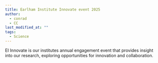 ```yaml
---
title: Earlham Institute Innovate event 2025
author: 
  - conrad
  - CC
last_modified_at: ""
tags:
  - Science
---
```

<!-- excerpt start -->
EI Innovate is our institutes annual engagement event that provides insight into our research, exploring opportunities for innovation and collaboration.
<!-- excerpt end -->
